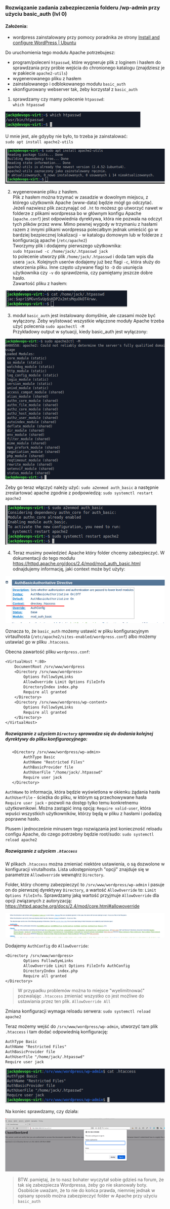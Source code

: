 ### Rozwiązanie zadania zabezpieczenia folderu /wp-admin przy użyciu basic_auth  (lvl 0)

#### Założenia:
- wordpress zainstalowany przy pomocy poradnika ze strony [Install and configure WordPress | Ubuntu](https://ubuntu.com/tutorials/install-and-configure-wordpress#1-overview)

Do uruchomienia tego modułu Apache potrzebujesz:
- program/poleceni `htpasswd`, które wygneruje plik z loginem i hasłem do sprawdzania przy próbie wejścia do chronionego 
katalogu (znajdziesz je w pakiecie `apache2-utils`)
- wygenerowanego pliku z hasłem
- zainstalowanego i odblokowanego modułu `basic_auth`
- skonfigurowany webserver tak, żeby korzystał z `basic_auth`


1) sprawdzamy czy mamy polecenie `htpasswd`:  
``which htpasswd``

![hint](../img/hint-auth-01.png)

U mnie jest, ale gdyyby nie było, to trzeba je zainstalować:   
``sudo apt install apache2-utils``

![hint](../img/hint-auth-02.png)

2) wygenerowanie pliku z hasłem.   
Plik z hasłem można trzymać w zasadzie w dowolnym miejscu, z którego użytkownik Apache (www-data) będzie mógł go odczytać.
Jeżeli nazwiesz plik zaczynająć od `.ht` to możesz go utworzyć nawet w folderze z plikami wordpressa bo w głównym 
konfigu Apache (`apache.conf`) jest odpowiednia dyrektywa, która nie pozwala na odczyt tych plików przez www. 
Mimo pewnej wygody w trzymaniu z hasłami razem z innymi plikami wordpressa polecałbym jednak umieścić go w bardziej
bezpiecznej lokalizacji - w katalogu domowym lub w folderze z konfiguracją apache (`/etc/apache2`)   
Tworzymy plik i dodajemy pierwszego użytkownika:   
``sudo htpasswd -c /home/jack/.htpasswd jack``   
to polecenie utworzy plik `/home/jack/.htpasswd` i doda tam wpis dla usera `jack`. Kolejnych userów dodajemy już bez 
flagi `-c`, która służy do stworzenia pliku. Inne często używane flagi to `-D` do usunięcia użytkownika czy `-v` 
do sprawdzenia, czy pamiętamy jeszcze dobre hasło.   
Zawartość pliku z hasłem:

![hint](../img/hint-auth-03.png)

3) moduł `basic_auth` jest instalowany domyślnie, ale czasami może być wyłączony. Żeby wylistować wszystkie włączone 
moduły Apache trzeba użyć polecenia `sudo apachectl -M`   
Przykładowy output w sytuacji, kiedy basic_auth jest wyłączony:

![hint](../img/hint-auth-04.png)

Żeby go teraz włączyć należy użyć: `sudo a2enmod auth_basic` a następnie zrestartować apache zgodnie z podpowiedzą:
`sudo systemctl restart apache2` 

![hint](../img/hint-auth-05.png)


4) Teraz musimy powiedzieć Apache który folder chcemy zabezpieczyć. W dokumentacji do tego modułu 
https://httpd.apache.org/docs/2.4/mod/mod_auth_basic.html odnajdujemy informację, jaki context może być użyty:

![hint](../img/hint-auth-06.png)

Oznacza to, że `basic_auth` możemy ustawić w pliku konfiguracyjnym virtaulhosta (`/etc/apache2/sites-enabled/wordpress.conf`)
albo możemy ustawiać go w pliku `.htaccess`. 

Obecna zawartość pliku `wordpress.conf`:
```
<VirtualHost *:80>
    DocumentRoot /srv/www/wordpress
    <Directory /srv/www/wordpress>
        Options FollowSymLinks
        AllowOverride Limit Options FileInfo
        DirectoryIndex index.php
        Require all granted
    </Directory>
    <Directory /srv/www/wordpress/wp-content>
        Options FollowSymLinks
        Require all granted
    </Directory>
</VirtualHost>
```

##### Rozwiązanie z użyciem `Directory` sprowadza się do dodania kolejnej dyrektywy do pliku konfiguracyjnego:
```
   <Directory /srv/www/wordpress/wp-admin>
    	AuthType Basic
        AuthName "Restricted Files"
        AuthBasicProvider file
        AuthUserFile "/home/jack/.htpasswd"
        Require user jack 
   </Directory>
```
`AuthName` to informacja, która będzie wyświetlona w okienku żądania hasła   
`AuthUserFile` - ścieżka do pliku, w którym są przechowywane hasła   
`Require user jack` - pozwoli na dostęp tylko temu konkretnemu użytkownikowi. Można zastąpić inną opcją: 
`Require valid-user`, która wpuści wszystkich użytkowników, którzy będą w pliku z hasłami i podadzą poprawne hasło.

Plusem i jednocześnie minusem tego rozwiązania jest konieczność reloadu configu Apache, do czego potrzebny będzie root/sudo:
``sudo systemctl reload apache2 ``


##### Rozwiązanie z użyciem `.htaccess`

W plikach `.htaccess` można zmieniać niektóre ustawienia, o są dozwolone w konfiguracji virutalhosta. Lista udostępnionych
"opcji" znajduje się w parametrze `AllowOverride` wewnątrz `Directory`. 

Folder, który chcemy zabezpieczyć to `/srv/www/wordpress/wp-admin` i pasuje on do pierwszej dyrektywy `Directory`, a 
wartość `AllowOverride` to: `Limit Options FileInfo`. Sprawdzamy jaką wartość przyjmuje `AllowOverride` dla opcji 
związanych z autoryzacją: https://httpd.apache.org/docs/2.4/mod/core.html#allowoverride

![hint](../img/hint-auth-07.png)

Dodajemy `AuthConfig` do `AllowOverride`:

```
<Directory /srv/www/wordpress>
        Options FollowSymLinks
        AllowOverride Limit Options FileInfo AuthConfig
        DirectoryIndex index.php
        Require all granted
</Directory>
```

> W przypadku problemów można to miejsce "wyelimitnować" pozwalając `.htaccess` zmieniać wszystko co jest 
możliwe do ustawiania przez ten plik. `AllowOverride All`

Zmiana konfiguracji wymaga reloadu serwera: ``sudo systemctl reload apache2``

Teraz możemy wejść do `/srv/www/wordpress/wp-admin`, utworzyć tam plik `.htaccess` i tam dodać odpowiednią konfigurację:

```
AuthType Basic
AuthName "Restricted Files"
AuthBasicProvider file
AuthUserFile "/home/jack/.htpasswd"
Require user jack 
```
![hint](../img/hint-auth-08.png)


Na koniec sprawdzamy, czy działa:

![hint](../img/hint-auth-09.png)

> BTW. pamiętaj, że to nasz bohater wyczytał sobie gdzieś na forum, że tak się zabezpiecza Wordpressa, żeby go nie
> skanowały boty. Osobiście uważam, że to nie do końca prawda, niemniej jednak w opisany sposób można zabezpieczyć 
> folder w Apache przy użyciu `basic_auth` 
> 

